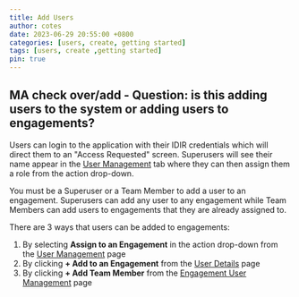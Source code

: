 ```yaml
---
title: Add Users
author: cotes
date: 2023-06-29 20:55:00 +0800
categories: [users, create, getting started]
tags: [users, create ,getting started]
pin: true
---
```


## MA check over/add - Question: is this adding users to the system or adding users to engagements?

Users can login to the application with their IDIR credentials which will direct them to an "Access Requested" screen. Superusers will see their name appear in the [User Management](/met-guide/posts/user-management/) tab where they can then assign them a role from the action drop-down.  

You must be a Superuser or a Team Member to add a user to an engagement. Superusers can add any user to any engagement while Team Members can add users to engagements that they are already assigned to. 

There are 3 ways that users can be added to engagements:

1. By selecting **Assign to an Engagement** in the action drop-down from the [User Management](/met-guide/posts/user-management/) page
2. By clicking **+ Add to an Engagement** from the [User Details](/met-guide/posts/user-details/) page
3. By clicking **+ Add Team Member** from the [Engagement User Management](/met-guide/posts/engagement-UM) page

   
